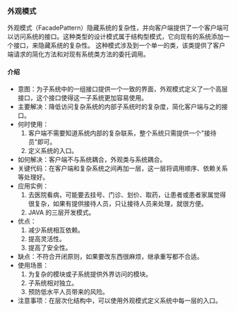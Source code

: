 ### 外观模式
外观模式（FacadePattern）隐藏系统的复杂性，并向客户端提供了一个客户端可以访问系统的接口。这种类型的设计模式属于结构型模式，它向现有的系统添加一个接口，来隐藏系统的复杂性。
这种模式涉及到一个单一的类，该类提供了客户端请求的简化方法和对现有系统类方法的委托调用。
#### 介绍
- 意图：为子系统中的一组接口提供一个一致的界面，外观模式定义了一个高层接口，这个接口使得这一子系统更加容易使用。
- 主要解决：降低访问复杂系统的内部子系统时的复杂度，简化客户端与之的接口。
- 何时使用： 
    1. 客户端不需要知道系统内部的复杂联系，整个系统只需提供一个"接待员"即可。 
    2. 定义系统的入口。
- 如何解决：客户端不与系统耦合，外观类与系统耦合。
- 关键代码：在客户端和复杂系统之间再加一层，这一层将调用顺序、依赖关系等处理好。
- 应用实例： 
    1. 去医院看病，可能要去挂号、门诊、划价、取药，让患者或患者家属觉得很复杂，如果有提供接待人员，只让接待人员来处理，就很方便。 
    2. JAVA 的三层开发模式。
- 优点：   
    1. 减少系统相互依赖。 
    2. 提高灵活性。 
    3. 提高了安全性。
- 缺点：不符合开闭原则，如果要改东西很麻烦，继承重写都不合适。
- 使用场景： 
    1. 为复杂的模块或子系统提供外界访问的模块。 
    2. 子系统相对独立。 
    3. 预防低水平人员带来的风险。
- 注意事项：在层次化结构中，可以使用外观模式定义系统中每一层的入口。